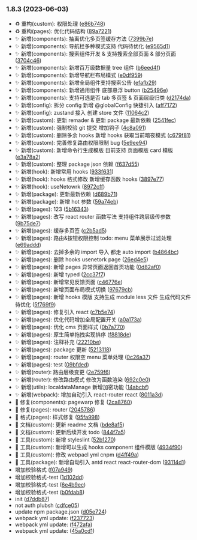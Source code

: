 ## <small>1.8.3 (2023-06-03)</small>

- ♻️ 重构(custom): 权限处理 ([e86b748](https://github.com/2401345934/webpack-react-demo/commit/e86b748))
- ♻️ 重构(pages): 优化代码结构 ([89a7221](https://github.com/2401345934/webpack-react-demo/commit/89a7221))
- ✨ 新增(components): 抽离优化多页签缓存方法 ([7399b7e](https://github.com/2401345934/webpack-react-demo/commit/7399b7e))
- ✨ 新增(components): 导航栏多种模式支持 代码待优化 ([e9565d1](https://github.com/2401345934/webpack-react-demo/commit/e9565d1))
- ✨ 新增(components): 搜索组件开发 \& 支持搜索全部页面 \& 部分页面 ([3704c46](https://github.com/2401345934/webpack-react-demo/commit/3704c46))
- ✨ 新增(components): 新增百万级数据量 tree 组件 ([b6eed4f](https://github.com/2401345934/webpack-react-demo/commit/b6eed4f))
- ✨ 新增(components): 新增导航栏布局模式 ([e0df959](https://github.com/2401345934/webpack-react-demo/commit/e0df959))
- ✨ 新增(components): 新增全局组件支持搜索公告 ([efafb29](https://github.com/2401345934/webpack-react-demo/commit/efafb29))
- ✨ 新增(components): 新增通用组件 底部悬浮 button ([b25496e](https://github.com/2401345934/webpack-react-demo/commit/b25496e))
- ✨ 新增(components): 支持可选是否 tab 多页签 \& 页面层级归类 ([d2174da](https://github.com/2401345934/webpack-react-demo/commit/d2174da))
- ✨ 新增(config): 拆分 config 新增 @globalConfig 快捷引入 ([aff7172](https://github.com/2401345934/webpack-react-demo/commit/aff7172))
- ✨ 新增(config): zustand 接入 创建 store 文件 ([11064c2](https://github.com/2401345934/webpack-react-demo/commit/11064c2))
- ✨ 新增(custom): 更新 remader \& 更新 package 最新依赖 ([2541fec](https://github.com/2401345934/webpack-react-demo/commit/2541fec))
- ✨ 新增(custom): 强制校验 git 提交 增加钩子 ([4c8a091](https://github.com/2401345934/webpack-react-demo/commit/4c8a091))
- ✨ 新增(custom): 删除多余 hooks 新增 hooks 获取当前暗夜模式 ([c679f81](https://github.com/2401345934/webpack-react-demo/commit/c679f81))
- ✨ 新增(custom): 完善修复路由权限限制 bug ([5e9ee94](https://github.com/2401345934/webpack-react-demo/commit/5e9ee94))
- ✨ 新增(custom): 新增命令行生成模版 目前支持 页面模版 card 模版 ([e3a78a2](https://github.com/2401345934/webpack-react-demo/commit/e3a78a2))
- ✨ 新增(custom): 整理 package json 依赖 ([f637d55](https://github.com/2401345934/webpack-react-demo/commit/f637d55))
- ✨ 新增(hook): 新增常用 hooks ([933f631](https://github.com/2401345934/webpack-react-demo/commit/933f631))
- ✨ 新增(hook): hooks 格式修改 新增缓存函数 hooks ([3897e77](https://github.com/2401345934/webpack-react-demo/commit/3897e77))
- ✨ 新增(hook): useNetowrk ([8972cff](https://github.com/2401345934/webpack-react-demo/commit/8972cff))
- ✨ 新增(package): 更新最新依赖 ([d689b71](https://github.com/2401345934/webpack-react-demo/commit/d689b71))
- ✨ 新增(package): 新增 hot 参数 ([59a74eb](https://github.com/2401345934/webpack-react-demo/commit/59a74eb))
- ✨ 新增(pages): 123 ([5b16343](https://github.com/2401345934/webpack-react-demo/commit/5b16343))
- ✨ 新增(pages): 改写 react router 函数写法 支持组件跨层级传参数 ([9b75de7](https://github.com/2401345934/webpack-react-demo/commit/9b75de7))
- ✨ 新增(pages): 缓存多页签 ([c2b5ad5](https://github.com/2401345934/webpack-react-demo/commit/c2b5ad5))
- ✨ 新增(pages): 路由\&按钮权限控制 todo: menu 菜单展示过滤处理 ([e69addd](https://github.com/2401345934/webpack-react-demo/commit/e69addd))
- ✨ 新增(pages): 去掉多余的 import 导入 都走 auto import ([b4864bc](https://github.com/2401345934/webpack-react-demo/commit/b4864bc))
- ✨ 新增(pages): 删除 hooks usenetork page ([26ed4e5](https://github.com/2401345934/webpack-react-demo/commit/26ed4e5))
- ✨ 新增(pages): 新增 pages 异常页面返回首页功能 ([0d82af0](https://github.com/2401345934/webpack-react-demo/commit/0d82af0))
- ✨ 新增(pages): 新增 typed ([2cc37f7](https://github.com/2401345934/webpack-react-demo/commit/2cc37f7))
- ✨ 新增(pages): 新增常见反馈页面 ([c46776e](https://github.com/2401345934/webpack-react-demo/commit/c46776e))
- ✨ 新增(pages): 新增页面布局模式切换 ([97679cb](https://github.com/2401345934/webpack-react-demo/commit/97679cb))
- ✨ 新增(pages): 新增 hooks 模版 支持生成 module less 文件 生成代码文件待优化 ([5f769f9](https://github.com/2401345934/webpack-react-demo/commit/5f769f9))
- ✨ 新增(pages): 修复引入 react ([c7b5e74](https://github.com/2401345934/webpack-react-demo/commit/c7b5e74))
- ✨ 新增(pages): 优化代码增加全局配置开关 ([a0a173a](https://github.com/2401345934/webpack-react-demo/commit/a0a173a))
- ✨ 新增(pages): 优化 cms 页面样式 ([0b7a770](https://github.com/2401345934/webpack-react-demo/commit/0b7a770))
- ✨ 新增(pages): 原生简单拖拽实现排序 ([f8818de](https://github.com/2401345934/webpack-react-demo/commit/f8818de))
- ✨ 新增(pages): 注释补充 ([22210be](https://github.com/2401345934/webpack-react-demo/commit/22210be))
- ✨ 新增(pages): package 更新 ([5213118](https://github.com/2401345934/webpack-react-demo/commit/5213118))
- ✨ 新增(pages): router 权限空 menu 菜单处理 ([0c26a37](https://github.com/2401345934/webpack-react-demo/commit/0c26a37))
- ✨ 新增(pages): test ([09bfded](https://github.com/2401345934/webpack-react-demo/commit/09bfded))
- ✨ 新增(router): 路由层级变更 ([2e759f6](https://github.com/2401345934/webpack-react-demo/commit/2e759f6))
- ✨ 新增(router): 修改路由模式 修改为函数渲染 ([692c0e0](https://github.com/2401345934/webpack-react-demo/commit/692c0e0))
- ✨ 新增(utils): localdataManage 新增加密功能 ([14abcbf](https://github.com/2401345934/webpack-react-demo/commit/14abcbf))
- ✨ 新增(webpack): 增加自动引入 react-router react ([8011a3d](https://github.com/2401345934/webpack-react-demo/commit/8011a3d))
- 🐛 修复(components): pagewarp 修复 ([2ca8760](https://github.com/2401345934/webpack-react-demo/commit/2ca8760))
- 🐛 修复(pages): router ([2045786](https://github.com/2401345934/webpack-react-demo/commit/2045786))
- 💄 格式(pages): 样式修复 ([95fa998](https://github.com/2401345934/webpack-react-demo/commit/95fa998))
- 📝 文档(custom): 更新 readme 文档 ([bde8af5](https://github.com/2401345934/webpack-react-demo/commit/bde8af5))
- 📝 文档(custom): 更新后续开发 todo ([844f7a5](https://github.com/2401345934/webpack-react-demo/commit/844f7a5))
- 🔧 工具(custom): 新增 styleslint ([52b1270](https://github.com/2401345934/webpack-react-demo/commit/52b1270))
- 🔧 工具(custom): 新增可以生成 hooks component 组件模版 ([4934f90](https://github.com/2401345934/webpack-react-demo/commit/4934f90))
- 🔧 工具(custom): 修改 webpacl yml cnpm ([d4ff49a](https://github.com/2401345934/webpack-react-demo/commit/d4ff49a))
- 🔧 工具(package): 新增自动引入 antd react react-router-dom ([93114d1](https://github.com/2401345934/webpack-react-demo/commit/93114d1))
- 增加校验格式 ([f07a949](https://github.com/2401345934/webpack-react-demo/commit/f07a949))
- 增加校验格式-test ([1d102dd](https://github.com/2401345934/webpack-react-demo/commit/1d102dd))
- 增加校验格式-test ([6e4b9ec](https://github.com/2401345934/webpack-react-demo/commit/6e4b9ec))
- 增加校验格式-test ([b0fdab8](https://github.com/2401345934/webpack-react-demo/commit/b0fdab8))
- init ([d7ddb87](https://github.com/2401345934/webpack-react-demo/commit/d7ddb87))
- not auth plubsh ([cdfce05](https://github.com/2401345934/webpack-react-demo/commit/cdfce05))
- update npm package.json ([d05e724](https://github.com/2401345934/webpack-react-demo/commit/d05e724))
- webpack yml update: ([f237723](https://github.com/2401345934/webpack-react-demo/commit/f237723))
- webpack yml update: ([f472afa](https://github.com/2401345934/webpack-react-demo/commit/f472afa))
- webpack yml update: ([45a0cd1](https://github.com/2401345934/webpack-react-demo/commit/45a0cd1))
